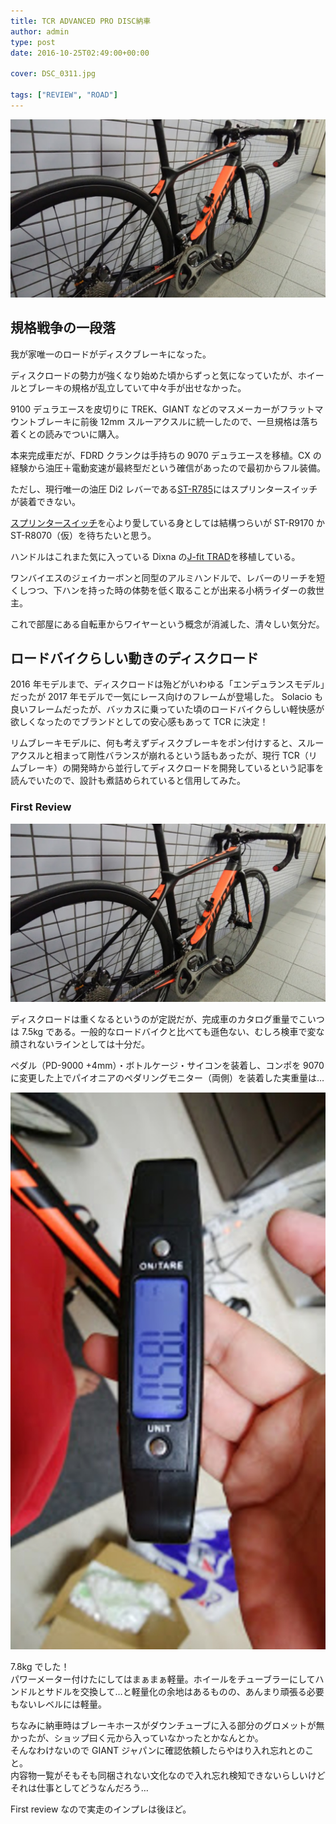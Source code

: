 ```yaml
---
title: TCR ADVANCED PRO DISC納車
author: admin
type: post
date: 2016-10-25T02:49:00+00:00

cover: DSC_0311.jpg

tags: ["REVIEW", "ROAD"]
---
```


![image](./DSC_0311.jpg)

## 規格戦争の一段落

我が家唯一のロードがディスクブレーキになった。

ディスクロードの勢力が強くなり始めた頃からずっと気になっていたが、ホイールとブレーキの規格が乱立していて中々手が出せなかった。

9100 デュラエースを皮切りに TREK、GIANT などのマスメーカーがフラットマウントブレーキに前後 12mm スルーアクスルに統一したので、一旦規格は落ち着くとの読みでついに購入。

本来完成車だが、FDRD クランクは手持ちの 9070 デュラエースを移植。CX の経験から油圧＋電動変速が最終型だという確信があったので最初からフル装備。

ただし、現行唯一の油圧 Di2 レバーである<a href="http://amzn.to/2eNMI6B" target="_blank">ST-R785</a>にはスプリンタースイッチが装着できない。

<a href="http://amzn.to/2e6CTjf" target="_blank">スプリンタースイッチ</a>を心より愛している身としては結構つらいが ST-R9170 か ST-R8070（仮）を待ちたいと思う。

ハンドルはこれまた気に入っている Dixna の<a href="http://amzn.to/2eNOepC" target="_blank">J-fit TRAD</a>を移植している。

ワンバイエスのジェイカーボンと同型のアルミハンドルで、レバーのリーチを短くしつつ、下ハンを持った時の体勢を低く取ることが出来る小柄ライダーの救世主。

これで部屋にある自転車からワイヤーという概念が消滅した、清々しい気分だ。

## ロードバイクらしい動きのディスクロード

2016 年モデルまで、ディスクロードは殆どがいわゆる「エンデュランスモデル」だったが 2017 年モデルで一気にレース向けのフレームが登場した。
Solacio も良いフレームだったが、バッカスに乗っていた頃のロードバイクらしい軽快感が欲しくなったのでブランドとしての安心感もあって TCR に決定！

リムブレーキモデルに、何も考えずディスクブレーキをポン付けすると、スルーアクスルと相まって剛性バランスが崩れるという話もあったが、現行 TCR（リムブレーキ）の開発時から並行してディスクロードを開発しているという記事を読んでいたので、設計も煮詰められていると信用してみた。

### First Review

![image](./DSC_0311.jpg)

ディスクロードは重くなるというのが定説だが、完成車のカタログ重量でこいつは 7.5kg である。一般的なロードバイクと比べても遜色ない、むしろ検車で変な顔されないラインとしては十分だ。

ペダル（PD-9000 +4mm）・ボトルケージ・サイコンを装着し、コンポを 9070 に変更した上でパイオニアのペダリングモニター（両側）を装着した実重量は…

![image](./DSC_0312.jpg)

7.8kg でした！<br /> パワーメーター付けたにしてはまぁまぁ軽量。ホイールをチューブラーにしてハンドルとサドルを交換して…と軽量化の余地はあるものの、あんまり頑張る必要もないレベルには軽量。

ちなみに納車時はブレーキホースがダウンチューブに入る部分のグロメットが無かったが、ショップ曰く元から入っていなかったとかなんとか。<br /> そんなわけないので GIANT ジャパンに確認依頼したらやはり入れ忘れとのこと。<br /> 内容物一覧がそもそも同梱されない文化なので入れ忘れ検知できないらしいけどそれは仕事としてどうなんだろう…

First review なので実走のインプレは後ほど。

<LinkBox isAmazonLink url="http://www.amazon.co.jp/exec/obidos/ASIN/B006E4J034/gensobunya-22/ref=nosim/" />
